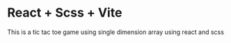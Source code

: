 # React + Scss + Vite 

This is a tic tac toe game using single dimension array using react and scss
